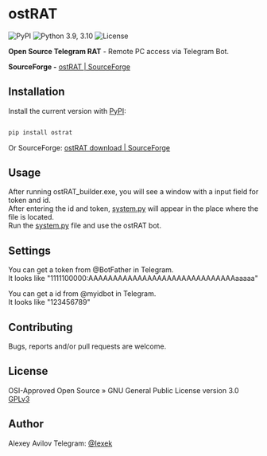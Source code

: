 # ostRAT

![PyPI](https://img.shields.io/pypi/v/ostrat?color=orange) ![Python 3.9, 3.10](https://img.shields.io/pypi/pyversions/clubhouse?color=blueviolet)  ![License](https://img.shields.io/pypi/l/ostrat?color=blueviolet)

**Open Source Telegram RAT** - Remote PC access via Telegram Bot.

**SourceForge -** [ostRAT | SourceForge](https://sourceforge.net/projects/ostrat/files/)

## Installation

Install the current version with [PyPI](https://pypi.org/project/clubhouse-api/):

```bash

pip install ostrat

```

Or SourceForge: [ostRAT download | SourceForge](https://sourceforge.net/projects/ostrat/)
  
## Usage

After running ostRAT_builder.exe, you will see a window with a input field for token and id.  <br/>
After entering the id and token, [system.py](http://system.py/) will appear in the place where the file is located.  <br/>
Run the [system.py](http://system.py/) file and use the ostRAT bot.

## Settings

You can get a token from @BotFather in Telegram.  
It looks like "1111100000:AAAAAAAAAAAAAAAAAAAAAAAAAAAAAAaaaaa" 
 
You can get a id from @myidbot in Telegram.  
It looks like "123456789"

## Contributing

Bugs, reports and/or pull requests are welcome.

## License

OSI-Approved Open Source » GNU General Public License version 3.0 [GPLv3](https://opensource.org/licenses/Apache-2.0)

## Author
Alexey Avilov
Telegram: [@Iexek](https://t.me/Iexek)